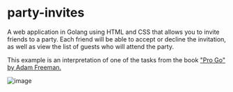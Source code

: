 # party-invites
A web application in Golang using HTML and CSS that allows you to invite friends to a party. Each friend will be able to accept or decline the invitation, as well as view the list of guests who will attend the party.

This example is an interpretation of one of the tasks from the book ["Pro Go" by Adam Freeman.](https://www.amazon.com/Pro-Go-Complete-Programming-Efficient/dp/1484273540)

![image](https://github.com/DanaKhromenko/party-invites/assets/30585774/21462bd5-f274-4977-af65-7130ec9e02f8)
